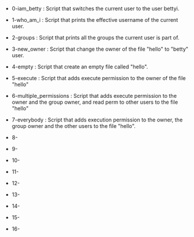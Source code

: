 - 0-iam_betty : Script that switches the current user to the user bettyi.

- 1-who_am_i : Script that prints the effective username of the current user.

- 2-groups : Script that prints all the groups the current user is part of.

- 3-new_owner : Script that change the owner of the file "hello" to "betty" user.

- 4-empty : Script that create an empty file called "hello".

- 5-execute : Script that adds execute permission to the owner of the file "hello"

- 6-multiple_permissions : Script that adds execute permission to the owner and the group owner, and read perm to other users to the file "hello"

- 7-everybody : Script that adds execution permission to the owner, the group owner and the other users to the file "hello".

- 8-

- 9-

- 10-

- 11-

- 12-

- 13-

- 14-

- 15-

- 16-

